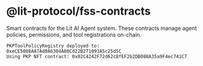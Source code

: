 # @lit-protocol/fss-contracts

Smart contracts for the Lit AI Agent system. These contracts manage agent policies, permissions, and tool registrations on-chain.

```
PKPToolPolicyRegistry deployed to: 0xeCE5088AA7Ad0A6304A80Cd22B271093A5c25d5C
Using PKP NFT contract: 0x02C4242F72d62c8fEF2b2DB088A35a9F4ec741C7
```